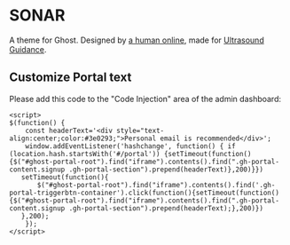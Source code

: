 # SONAR
A theme for Ghost.
Designed by [a human online](https://ahuman.online), made for [Ultrasound Guidance](https://www.ultrasoundguidance.com).

## Customize Portal text
Please add this code to the "Code Injection" area of the admin dashboard:
```
<script>
$(function() {
    const headerText='<div style="text-align:center;color:#3e0293;">Personal email is recommended</div>';
    window.addEventListener('hashchange', function() { if (location.hash.startsWith('#/portal')) {setTimeout(function(){$("#ghost-portal-root").find("iframe").contents().find(".gh-portal-content.signup .gh-portal-section").prepend(headerText)},200)}})
   setTimeout(function(){
       $("#ghost-portal-root").find("iframe").contents().find('.gh-portal-triggerbtn-container').click(function(){setTimeout(function(){$("#ghost-portal-root").find("iframe").contents().find(".gh-portal-content.signup .gh-portal-section").prepend(headerText);},200)})
   },200);
    });
</script>
```
